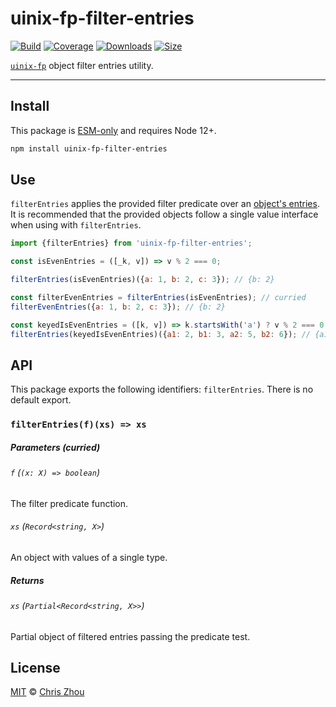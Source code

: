 # uinix-fp-filter-entries

[![Build][build-badge]][build]
[![Coverage][coverage-badge]][coverage]
[![Downloads][downloads-badge]][downloads]
[![Size][bundle-size-badge]][bundle-size]

[`uinix-fp`][uinix-fp] object filter entries utility.

---

## Install

This package is [ESM-only][] and requires Node 12+.

```sh
npm install uinix-fp-filter-entries
```

## Use

`filterEntries` applies the provided filter predicate over an [object's entries](https://developer.mozilla.org/en-US/docs/Web/JavaScript/Reference/Global_Objects/Object/entries).  It is recommended that the provided objects follow a single value interface when using with `filterEntries`.

```js
import {filterEntries} from 'uinix-fp-filter-entries';

const isEvenEntries = ([_k, v]) => v % 2 === 0;

filterEntries(isEvenEntries)({a: 1, b: 2, c: 3}); // {b: 2}

const filterEvenEntries = filterEntries(isEvenEntries); // curried
filterEvenEntries({a: 1, b: 2, c: 3}); // {b: 2}

const keyedIsEvenEntries = ([k, v]) => k.startsWith('a') ? v % 2 === 0 : false;
filterEntries(keyedIsEvenEntries)({a1: 2, b1: 3, a2: 5, b2: 6}); // {a1: 2}
```

## API

This package exports the following identifiers: `filterEntries`.  There is no default export.

### `filterEntries(f)(xs) => xs`

##### Parameters (curried)

###### `f` (`(x: X) => boolean`)
The filter predicate function.

###### `xs` (`Record<string, X>`)
An object with values of a single type.

##### Returns

###### `xs` (`Partial<Record<string, X>>`)
Partial object of filtered entries passing the predicate test.

## License

[MIT][license] © [Chris Zhou][author]

<!-- project -->
[author]: https://github.com/chrisrzhou
[license]: https://github.com/uinix-js/uinix-fp/blob/main/license
[build]: https://github.com/uinix-js/uinix-fp/actions
[build-badge]: https://github.com/uinix-js/uinix-fp/workflows/main/badge.svg
[coverage]: https://codecov.io/github/uinix-js/uinix-fp
[coverage-badge]: https://img.shields.io/codecov/c/github/uinix-js/uinix-fp.svg
[downloads]: https://www.npmjs.com/package/uinix-fp-filter-entries
[downloads-badge]: https://img.shields.io/npm/dm/uinix-fp-filter-entries.svg
[bundle-size]: https://bundlephobia.com/result?p=uinix-fp-filter-entries
[bundle-size-badge]: https://img.shields.io/bundlephobia/minzip/uinix-fp-filter-entries.svg

<!-- defs -->
[ESM-only]: https://gist.github.com/sindresorhus/a39789f98801d908bbc7ff3ecc99d99c
[uinix-fp]: https://github.com/uinix-js/uinix-fp
